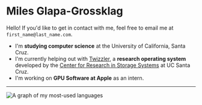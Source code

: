 # Miles Glapa-Grossklag

Hello! If you'd like to get in contact with me, feel free to email me at `first_name@last_name.com`.

- I'm **studying computer science** at the University of California, Santa Cruz.
- I'm currently helping out with [Twizzler](https://twizzler.io/), a **research operating system** developed by the [Center for Research in Storage Systems](https://www.crss.ucsc.edu) at UC Santa Cruz.
- I'm working on **GPU Software at Apple** as an intern.

---

![A graph of my most-used languages](https://github-readme-stats.vercel.app/api/top-langs/?username=glapa-grossklag&show_icons=true&count_private=true)
